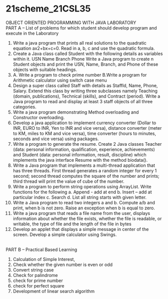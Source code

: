 # 21scheme_21CSL35
OBJECT ORIENTED PROGRAMMING WITH JAVA LABORATORY<br>
PART A – List of problems for which student should develop program and execute in the Laboratory<br>
<ol>
  <li>Write a java program that prints all real solutions to the quadratic equation
ax2+bx+c=0. Read in a, b, c and use the quadratic formula.</li>
  <li>Create a Java class called Student with the following details as variables within it.
USN
Name
Branch
Phone
Write a Java program to create n Student objects and print the USN, Name, Branch, and Phone
of these objects with suitable headings.</li>
   <li>A. Write a program to check prime number
B.Write a program for Arithmetic calculator using switch case menu</li>
  <li>Design a super class called Staff with details as StaffId, Name, Phone, Salary. Extend this class
by writing three subclasses namely Teaching (domain, publications), Technical (skills), and
Contract (period). Write a Java program to read and display at least 3 staff objects of all three
categories.</li>
  <li> Write a java program demonstrating Method overloading and Constructor
overloading.</li>
  <li> Develop a java application to implement currency converter (Dollar to INR, EURO to
INR, Yen to INR and vice versa), distance converter (meter to KM, miles to KM and vice versa),
time converter (hours to minutes, seconds and vice versa) using packages.</li>
   <li>Write a program to generate the resume. Create 2 Java classes Teacher (data:
personal information, qualification, experience, achievements) and Student (data: personal
information, result, discipline) which implements the java interface Resume with the method
biodata().</li>
  <li> Write a Java program that implements a multi-thread application that has three
threads. First thread generates a random integer for every 1 second; second thread computes
the square of the number and prints; third thread will print the value of cube of the number.</li>
  <li>Write a program to perform string operations using ArrayList. Write functions for
the following a. Append - add at end b. Insert – add at particular index c. Search d. List all
string starts with given letter.</li>
  <li>Write a Java program to read two integers a and b. Compute a/b and print, when b
is not zero. Raise an exception when b is equal to zero.</li>
   <li>Write a java program that reads a file name from the user, displays information about
whether the file exists, whether the file is readable, or writable, the type of file and the length
of the file in bytes</li>
  <li>Develop an applet that displays a simple message in center of the screen.
Develop a simple calculator using Swings.</li>
</ol>
<br>PART B – Practical Based Learning<br>
<ol>
  <li>Calculation of Simple Interest,</li>
   <li>Check whether the given number is even or odd</li>
   <li>Convert string case</li>
   <li>Check for palindrome</li>
   <li>check for prime number</li>
   <li>check for perfect square</li>
  <li>Development of linear search algorithm</li>
</ol>

